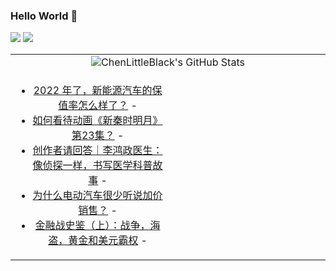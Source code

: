 ### Hello World 👋

[![](https://img.shields.io/badge/@ChenLittleBlack-1a6c81?style=flat&logo=java&logoColor=1a6c81&label=Java&colorA=ffffff)](https://www.java.com/)
[![](https://img.shields.io/badge/@ChenLittleBlack-41b883?style=flat&logo=vuedotjs&logoColor=41b883&label=Vue&colorA=ffffff)](https://cn.vuejs.org/)

<table>
<tr>
<td colspan="2" style="text-align: center;">
<img alt="ChenLittleBlack's GitHub Stats" src="https://github-readme-stats.vercel.app/api?username=ChenLittleBlack&show_icons=true&icon_color=CE1D2D&text_color=718096&bg_color=ffffff&hide_title=true" />
</td>
</tr>
<tr>
<td align="center" valign="middle">

<!-- START_SECTION:blog -->
* <a href='http://www.zhihu.com/question/529025280/answer/2450906601?utm_campaign=rss&utm_medium=rss&utm_source=rss&utm_content=title' target='_blank'>2022 年了，新能源汽车的保值率怎么样了？</a> - 
* <a href='http://www.zhihu.com/question/529273418/answer/2450845457?utm_campaign=rss&utm_medium=rss&utm_source=rss&utm_content=title' target='_blank'>如何看待动画《新秦时明月》第23集？</a> - 
* <a href='http://zhuanlan.zhihu.com/p/502409715?utm_campaign=rss&utm_medium=rss&utm_source=rss&utm_content=title' target='_blank'>创作者请回答｜李鸿政医生：像侦探一样，书写医学科普故事</a> - 
* <a href='http://www.zhihu.com/question/528890987/answer/2449518474?utm_campaign=rss&utm_medium=rss&utm_source=rss&utm_content=title' target='_blank'>为什么电动汽车很少听说加价销售？</a> - 
* <a href='http://zhuanlan.zhihu.com/p/500782215?utm_campaign=rss&utm_medium=rss&utm_source=rss&utm_content=title' target='_blank'>金融战史鉴（上）：战争，海盗，黄金和美元霸权</a> - 
<!-- END_SECTION:blog -->

</td>
<td valign="middle" width="50%">

<!-- START_SECTION:douban -->

<!-- END_SECTION:douban -->

</td>
</tr>
</table>
